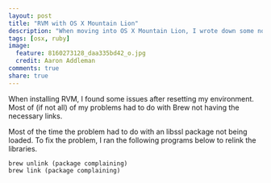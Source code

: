 ```yaml
---
layout: post
title: "RVM with OS X Mountain Lion"
description: "When moving into OS X Mountain Lion, I wrote down some notes of getting Ruby with RVM along with some issues I experienced."
tags: [osx, ruby]
image:
  feature: 8160273128_daa335bd42_o.jpg
  credit: Aaron Addleman
comments: true
share: true
---
```


When installing RVM, I found some issues after resetting my environment. Most of (if not all) of my problems had to do with Brew not having the necessary links.

Most of the time the problem had to do with an libssl package not being loaded. To fix the problem, I ran the following programs below to relink the libraries.

    brew unlink (package complaining)
    brew link (package complaining)
